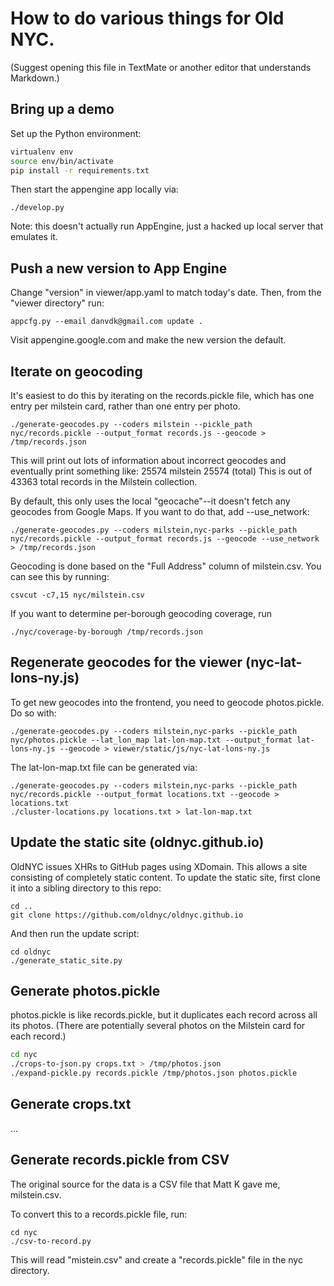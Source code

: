 # How to do various things for Old NYC.

(Suggest opening this file in TextMate or another editor that understands Markdown.)

## Bring up a demo
Set up the Python environment:

```bash
virtualenv env
source env/bin/activate
pip install -r requirements.txt
```

Then start the appengine app locally via:

    ./develop.py

Note: this doesn't actually run AppEngine, just a hacked up local server that emulates it.

## Push a new version to App Engine

Change "version" in viewer/app.yaml to match today's date. Then, from the "viewer directory" run:

    appcfg.py --email danvdk@gmail.com update .

Visit appengine.google.com and make the new version the default.

## Iterate on geocoding
It's easiest to do this by iterating on the records.pickle file, which has one
entry per milstein card, rather than one entry per photo.

    ./generate-geocodes.py --coders milstein --pickle_path nyc/records.pickle --output_format records.js --geocode > /tmp/records.json

This will print out lots of information about incorrect geocodes and eventually print something like:
25574 milstein
25574 (total)
This is out of 43363 total records in the Milstein collection.

By default, this only uses the local "geocache"--it doesn't fetch any geocodes
from Google Maps. If you want to do that, add --use_network:

    ./generate-geocodes.py --coders milstein,nyc-parks --pickle_path nyc/records.pickle --output_format records.js --geocode --use_network > /tmp/records.json

Geocoding is done based on the "Full Address" column of milstein.csv. You can see this by running:

    csvcut -c7,15 nyc/milstein.csv

If you want to determine per-borough geocoding coverage, run

    ./nyc/coverage-by-borough /tmp/records.json


## Regenerate geocodes for the viewer (nyc-lat-lons-ny.js)
To get new geocodes into the frontend, you need to geocode photos.pickle. Do so
with:

    ./generate-geocodes.py --coders milstein,nyc-parks --pickle_path nyc/photos.pickle --lat_lon_map lat-lon-map.txt --output_format lat-lons-ny.js --geocode > viewer/static/js/nyc-lat-lons-ny.js

The lat-lon-map.txt file can be generated via:

    ./generate-geocodes.py --coders milstein,nyc-parks --pickle_path nyc/records.pickle --output_format locations.txt --geocode > locations.txt
    ./cluster-locations.py locations.txt > lat-lon-map.txt

## Update the static site (oldnyc.github.io)

OldNYC issues XHRs to GitHub pages using XDomain. This allows a site consisting of completely static content. To update the static site, first clone it into a sibling directory to this repo:

    cd ..
    git clone https://github.com/oldnyc/oldnyc.github.io

And then run the update script:

    cd oldnyc
    ./generate_static_site.py

## Generate photos.pickle

photos.pickle is like records.pickle, but it duplicates each record across all its photos.
(There are potentially several photos on the Milstein card for each record.)

```bash
cd nyc
./crops-to-json.py crops.txt > /tmp/photos.json
./expand-pickle.py records.pickle /tmp/photos.json photos.pickle
```

## Generate crops.txt
...


## Generate records.pickle from CSV
The original source for the data is a CSV file that Matt K gave me, milstein.csv.

To convert this to a records.pickle file, run:

    cd nyc
    ./csv-to-record.py

This will read "mistein.csv" and create a "records.pickle" file in the nyc directory.
